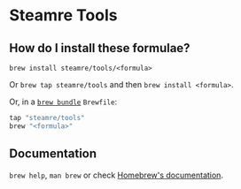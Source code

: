 # Steamre Tools

## How do I install these formulae?

`brew install steamre/tools/<formula>`

Or `brew tap steamre/tools` and then `brew install <formula>`.

Or, in a [`brew bundle`](https://github.com/Homebrew/homebrew-bundle) `Brewfile`:

```ruby
tap "steamre/tools"
brew "<formula>"
```

## Documentation

`brew help`, `man brew` or check [Homebrew's documentation](https://docs.brew.sh).
